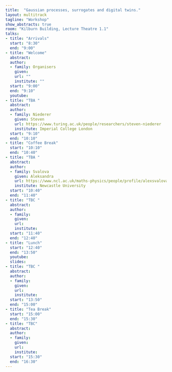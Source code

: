 ```yaml
---
title:  "Gaussian processes, surrogates and digital twins."
layout: multitrack
tagline: "Workshop"
show_abstracts: true
room: "Kilburn Building, Lecture Theatre 1.1"
talks:
- title: "Arrivals"
  start: "8:30"
  end: "9:00"
- title: "Welcome"    
  abstract:
  author:
  - family: Organisers
    given: 
    url: ""
    institute: ""   
  start: "9:00"
  end: "9:10"
  youtube:
- title: "TBA "
  abstract: 
  author:
  - family: Niederer
    given: Steven
    url: https://www.turing.ac.uk/people/researchers/steven-niederer
    institute: Imperial College London
  start: "9:10"
  end: "10:10"
- title: "Coffee Break"
  start: "10:10"
  end: "10:40"    
- title: "TBA "
  abstract: 
  author:
  - family: Svalova 
    given: Aleksandra
    url: https://www.ncl.ac.uk/maths-physics/people/profile/alexsvalova.html
    institute: Newcastle University
  start: "10:40"
  end: "11:40"  
- title: "TBC "
  abstract: 
  author:
  - family:   
    given: 
    url: 
    institute: 
  start: "11:40"
  end: "12:40"
- title: "Lunch"
  start: "12:40"
  end: "13:50"
  youtube:
  slides: 
- title: "TBC "
  abstract: 
  author:
  - family:  
    given: 
    url: 
    institute: 
  start: "13:50"
  end: "15:00"  
- title: "Tea Break"
  start: "15:00"
  end: "15:30"
- title: "TBC"
  abstract:   
  author:
  - family: 
    given: 
    url: 
    institute: 
  start: "15:30"
  end: "16:30"
---
```

